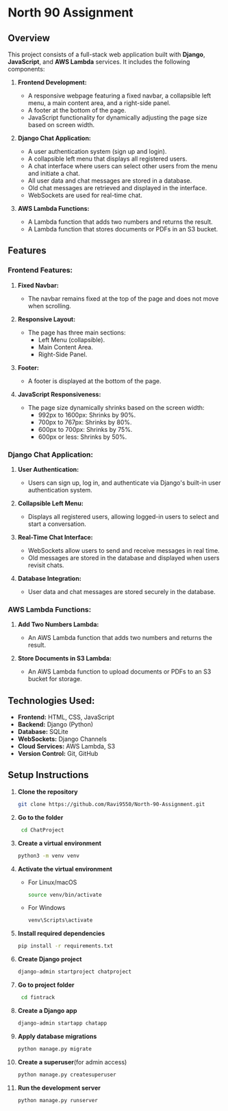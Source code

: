 # North 90 Assignment

## Overview

This project consists of a full-stack web application built with **Django**, **JavaScript**, and **AWS Lambda** services. It includes the following components:

1. **Frontend Development:**
   - A responsive webpage featuring a fixed navbar, a collapsible left menu, a main content area, and a right-side panel.
   - A footer at the bottom of the page.
   - JavaScript functionality for dynamically adjusting the page size based on screen width.
   
2. **Django Chat Application:**
   - A user authentication system (sign up and login).
   - A collapsible left menu that displays all registered users.
   - A chat interface where users can select other users from the menu and initiate a chat.
   - All user data and chat messages are stored in a database.
   - Old chat messages are retrieved and displayed in the interface.
   - WebSockets are used for real-time chat.

3. **AWS Lambda Functions:**
   - A Lambda function that adds two numbers and returns the result.
   - A Lambda function that stores documents or PDFs in an S3 bucket.

## Features

### Frontend Features:
1. **Fixed Navbar:**
   - The navbar remains fixed at the top of the page and does not move when scrolling.
   
2. **Responsive Layout:**
   - The page has three main sections:
     - Left Menu (collapsible).
     - Main Content Area.
     - Right-Side Panel.

3. **Footer:**
   - A footer is displayed at the bottom of the page.

4. **JavaScript Responsiveness:**
   - The page size dynamically shrinks based on the screen width:
     - 992px to 1600px: Shrinks by 90%.
     - 700px to 767px: Shrinks by 80%.
     - 600px to 700px: Shrinks by 75%.
     - 600px or less: Shrinks by 50%.

### Django Chat Application:
1. **User Authentication:**
   - Users can sign up, log in, and authenticate via Django's built-in user authentication system.
   
2. **Collapsible Left Menu:**
   - Displays all registered users, allowing logged-in users to select and start a conversation.

3. **Real-Time Chat Interface:**
   - WebSockets allow users to send and receive messages in real time.
   - Old messages are stored in the database and displayed when users revisit chats.

4. **Database Integration:**
   - User data and chat messages are stored securely in the database.

### AWS Lambda Functions:
1. **Add Two Numbers Lambda:**
   - An AWS Lambda function that adds two numbers and returns the result.

2. **Store Documents in S3 Lambda:**
   - An AWS Lambda function to upload documents or PDFs to an S3 bucket for storage.

## Technologies Used:
- **Frontend:** HTML, CSS, JavaScript 
- **Backend:** Django (Python)
- **Database:** SQLite 
- **WebSockets:** Django Channels
- **Cloud Services:** AWS Lambda, S3
- **Version Control:** Git, GitHub

## Setup Instructions

1. **Clone the repository**
   ```bash
   git clone https://github.com/Ravi9550/North-90-Assignment.git
   ```
2. **Go to the folder**
   ```bash
    cd ChatProject
3. **Create a virtual environment**
   ```bash
   python3 -m venv venv
3. **Activate the virtual environment**

   - For Linux/macOS
     ```bash
     source venv/bin/activate
     ```
  
   - For Windows
     ```bash
     venv\Scripts\activate
4. **Install required dependencies**
   ```bash
   pip install -r requirements.txt
5. **Create Django project**
   ```bash
   django-admin startproject chatproject
   ```
6. **Go to project folder**
   ```bash
    cd fintrack
7. **Create a Django app**
   ```bash
   django-admin startapp chatapp
8. **Apply database migrations**
   ```bash
   python manage.py migrate
9. **Create a superuser**(for admin access)
    ```bash
    python manage.py createsuperuser
10. **Run the development server**
    ```bash
    python manage.py runserver
   
